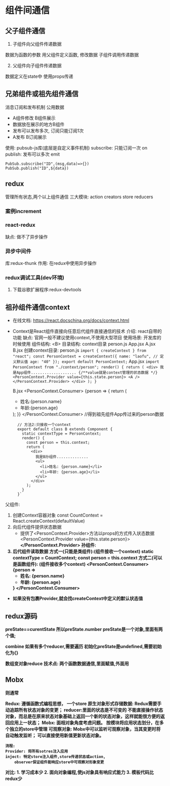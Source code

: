 # 组件间通信 #

## 父子组件通信 
1. 子组件向父组件传递数据

  数据为函数的参数
  用父组件定义函数, 修改数据
  子组件调用传递数据

2. 父组件向子组件传递数据

  数据定义在state中
  使用props传递

## 兄弟组件或祖先组件通信

消息订阅和发布机制
公用数据 

  + A组件修改 B组件展示
  + 数据放在展示的地方B组件
  + 发布可以发布多次, 订阅只能订阅1次
  + A发布 B订阅展示

使用:
pubsub-js库(底层是自定义事件机制)
subscribe: 只能订阅一次 on
publish: 发布可以多次 emit

    PubSub.subscribe("ID",(msg,data)=>{})
    PubSub.publish("ID",${data})

## redux
管理所有状态,两个以上组件通信
三大模块:
	action creators
  store
  reducers
### 案例increment
### react-redux
缺点: 做不了异步操作
### 异步中间件
库:redux-thunk
作用: 在redux中使用异步操作
### redux调试工具(dev环境)
1. 下载谷歌扩展程序:redux-devtools
## 祖孙组件通信context ##
* 在线文档: https://react.docschina.org/docs/context.html
* Context是React组件直接向任意后代组件直接通信的技术
介绍: react自带的功能
缺点: 官网一般不建议使用context,不使用大型项目
使用场景: 开发库的时候使用
组件结构:
	<App><A><B</B>></A></App>
目录结构:
	context目录
		person.js
	App.jsx
	A.jsx
	B.jsx
创建context目录:
	person.js 
			`import { createContext } from "react";
			const PersonContext = createContext({
			  name: "laofu", // 定义默认值
			  age: "40"
			});
			export default PersonContext;`
	App.jsx
			`import PersonContext from "./context/person";
		  render() {
		    return (
		      <div>
		        我是App组件....................
		        {/**value就是context管理的状态数据 */}
		        <PersonContext.Provider value={this.state.person}>
		          <A />
		        </PersonContext.Provider>
		      </div>
		    );
		  }`

	B.jsx
	    <PersonContext.Consumer>
	      {person => {
	        return (
	          <ul>
	            <li>姓名:{person.name}</li>
	            <li>年龄:{person.age}</li>
	          </ul>
	        );
	      }}
	    </PersonContext.Consumer>   //得到祖先组件App传过来的person数据
			
		// 方法2:只接收一个context
		export default class B extends Component {
		  static contextType = PersonContext;
		  render() {
		    const person = this.context;
		    return (
		      <div>
		        我是B孙组件..............
		        <ul>
		          <li>姓名: {person.name}</li>
		          <li>年龄: {person.age}</li>
		        </ul>
		      </div>
		    );
		  }
		}`

父组件:
1. 创建Context容器对象
    const CountContext = React.createContext(defaultValue)
2. 向后代组件提供状态数据
   - 提供了<PersonContext.Provider>方法以props的方式传入状态数据
    <PersonContext.Provider value={this.state.person}>
      <B/>
    </PersonContext.Provider>
孙组件: 
3. 后代组件读取数据
    方式一(只能是类组件):(组件接收一个context)
        static contextType = CountContext;
        const person = this.context
    方式二(可以是函数组件): (组件接收多个context)
        <PersonContext.Consumer>
          {person =><ul>
		          <li>姓名: {person.name}</li>
		          <li>年龄: {person.age}</li></ul>}
        </PersonContext.Consumer>
* 如果没有包裹Provider,就会找createContext中定义的默认状态值


## redux源码
preState==curentState
所以preState.number preState是一个对象,里面有两个值;

combine
如果有多个reducer,需要遍历
初始化preState是undefined,需要初始化为{}

数组变对象reduce
技术点:
	两个函数数据通信,里面赋值,外面用

## Mobx
则通常

Redux:
	遵循函数式编程思想，
	一个store
	原生对象形式存储数据: Redux需要手动追踪所有状态对象的变更；
	reducer:里面的状态是不可变的
	不能直接操作状态对象，而总是在原来状态对象基础上返回一个新的状态对象，这样就能很方便的返回应用上一状态；
Mobx:
	面相对象角度考虑问题。
	按模块将应用状态划分，在多个独立的store中管理
	可观察对象: Mobx中可以监听可观察对象，当其变更时将自动触发监听；	
	可以直接使用新值更新状态对象。
	
	流程:
	Provider: 将所有sotres注入应用
	inject: 特定store注入组件,store传递状态或action,
		observer保证组件能响应store中可观察对形象变更
	
对比:
	1. 学习成本少
	2. 面向对象编程,使js对象具有响应式能力
	3. 模板代码比redux少